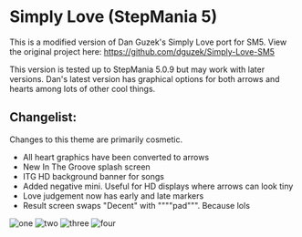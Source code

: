 Simply Love (StepMania 5)
======================

This is a modified version of Dan Guzek's Simply Love port for SM5. View the original project here: https://github.com/dguzek/Simply-Love-SM5

This version is tested up to StepMania 5.0.9 but may work with later versions. Dan's latest version has graphical options for both arrows and hearts among lots of other cool things. 

Changelist:
-----

Changes to this theme are primarily cosmetic.

* All heart graphics have been converted to arrows
* New In The Groove splash screen
* ITG HD background banner for songs
* Added negative mini. Useful for HD displays where arrows can look tiny
* Love judgement now has early and late markers
* Result screen swaps "Decent" with """"pad""". Because lols

![one](http://i.imgur.com/c1GzvKX.jpg)
![two](http://i.imgur.com/fZJckXm.jpg)
![three](http://i.imgur.com/WlXqJrB.jpg)
![four](http://i.imgur.com/SWEba7D.jpg)